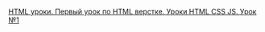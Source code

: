 [HTML уроки. Первый урок по HTML верстке. Уроки HTML CSS JS. Урок №1](https://www.youtube.com/watch?v=z3GS5oYGq5U&t)
